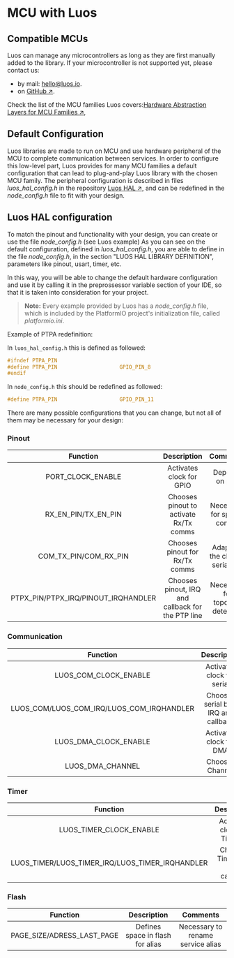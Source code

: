 # MCU with Luos

## Compatible MCUs
Luos can manage any microcontrollers as long as they are first manually added to the library. If your microcontroller is not supported yet, please contact us:

 - by mail: <a href="mailto:hello@luos.io">hello@luos.io</a>.
 - on <a href="https://github.com/Luos-io/Luos/issues/new?assignees=nicolas-rabault&labels=porting&template=porting-request.md&title=%5BMCU+PORTING%5D+" target="_blank">GitHub &#8599;</a>.

Check the list of the MCU families Luos covers:<a href="https://github.com/Luos-io/LuosHAL" target="_blank">Hardware Abstraction Layers for MCU Families &#8599;</a>,

## Default Configuration

Luos libraries are made to run on MCU and use hardware peripheral of the MCU to complete communication between services. In order to configure this low-level part, Luos provides for many MCU families a default configuration that can lead to plug-and-play Luos library with the chosen MCU family. The peripheral configuration is described in files *luos_hal_config.h* in the repository <a href="https://github.com/Luos-io/LuosHAL" target="_blank">Luos HAL &#8599;</a>, and can be redefined in the *node_config.h* file to fit with your design.

## Luos HAL configuration

To match the pinout and functionality with your design, you can create or use the file *node_config.h* (see Luos example)
As you can see on the default configuration, defined in *luos_hal_config.h*, you are able to define in the file *node_config.h*, in the section "LUOS HAL LIBRARY DEFINITION", parameters like pinout, usart, timer, etc.

In this way, you will be able to change the default hardware configuration and use it by calling it in the preprossessor variable section of your IDE, so that it is taken into consideration for your project.

> **Note:** Every example provided by Luos has a *node_config.h* file, which is included by the PlatformIO project's initialization file, called *platformio.ini*.

Example of PTPA redefinition:

In `luos_hal_config.h` this is defined as followed:
```C
#ifndef PTPA_PIN
#define PTPA_PIN                    GPIO_PIN_8
#endif
```

In `node_config.h` this should be redefined as followed:
```C
#define PTPA_PIN                    GPIO_PIN_11
```

There are many possible configurations that you can change, but not all of them may be necessary for your design:

### Pinout
| Function | Description | Comments |
| :---: | :---: | :---: |
| PORT_CLOCK_ENABLE | Activates clock for GPIO | Depends on port |
| RX_EN_PIN/TX_EN_PIN | Chooses pinout to activate Rx/Tx comms | Necessary for special comms |
| COM_TX_PIN/COM_RX_PIN | Chooses pinout for Rx/Tx comms | Adapts to the chosen serial bus |
| PTPX_PIN/PTPX_IRQ/PINOUT_IRQHANDLER | Chooses pinout, IRQ and callback for the PTP line | Necessary for topology detection |

### Communication
| Function | Description | Comments |
| :---: | :---: | :---: |
| LUOS_COM_CLOCK_ENABLE | Activates clock for serial | Depends on serial bus |
| LUOS_COM/LUOS_COM_IRQ/LUOS_COM_IRQHANDLER | Chooses serial bus, IRQ and callback | Adapts to the serial bus chosen |
| LUOS_DMA_CLOCK_ENABLE | Activates clock for DMA | Necessary for for Tx |
| LUOS_DMA_CHANNEL | Chooses Channel | Send Tx|

### Timer
| Function | Description | Comments |
| :---: | :---: | :---: |
| LUOS_TIMER_CLOCK_ENABLE | Activates clock for Timeout| Necessary for Timeout |
| LUOS_TIMER/LUOS_TIMER_IRQ/LUOS_TIMER_IRQHANDLER | Chooses Timer, IRQ and callback| Necessary for Timeout |

### Flash
| Function | Description | Comments |
| :---: | :---: | :---: |
| PAGE_SIZE/ADRESS_LAST_PAGE | Defines space in flash for alias | Necessary to rename service alias |
